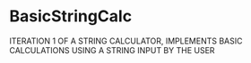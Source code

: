 # BasicStringCalc
 ITERATION 1 OF A STRING CALCULATOR, IMPLEMENTS BASIC CALCULATIONS USING A STRING INPUT BY THE USER 
